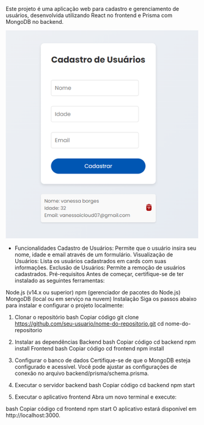 Este projeto é uma aplicação web para cadastro e gerenciamento de usuários, desenvolvida utilizando React no frontend e Prisma com MongoDB no backend.


![Descrição da Imagem](./src/assets/cadastro.png)
* Funcionalidades
Cadastro de Usuários: Permite que o usuário insira seu nome, idade e email através de um formulário.
Visualização de Usuários: Lista os usuários cadastrados em cards com suas informações.
Exclusão de Usuários: Permite a remoção de usuários cadastrados.
Pré-requisitos
Antes de começar, certifique-se de ter instalado as seguintes ferramentas:

Node.js (v14.x ou superior)
npm (gerenciador de pacotes do Node.js)
MongoDB (local ou em serviço na nuvem)
Instalação
Siga os passos abaixo para instalar e configurar o projeto localmente:

1. Clonar o repositório
bash
Copiar código
git clone https://github.com/seu-usuario/nome-do-repositorio.git
cd nome-do-repositorio
2. Instalar as dependências
Backend
bash
Copiar código
cd backend
npm install
Frontend
bash
Copiar código
cd frontend
npm install
3. Configurar o banco de dados
Certifique-se de que o MongoDB esteja configurado e acessível. Você pode ajustar as configurações de conexão no arquivo backend/prisma/schema.prisma.

4. Executar o servidor backend
bash
Copiar código
cd backend
npm start
5. Executar o aplicativo frontend
Abra um novo terminal e execute:

bash
Copiar código
cd frontend
npm start
O aplicativo estará disponível em http://localhost:3000.

